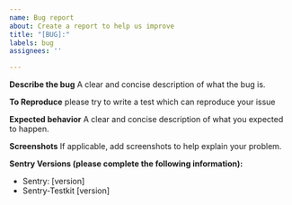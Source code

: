 ```yaml
---
name: Bug report
about: Create a report to help us improve
title: "[BUG]:"
labels: bug
assignees: ''

---
```


**Describe the bug**
A clear and concise description of what the bug is.

**To Reproduce**
please try to write a test which can reproduce your issue

**Expected behavior**
A clear and concise description of what you expected to happen.

**Screenshots**
If applicable, add screenshots to help explain your problem.

**Sentry Versions (please complete the following information):**
 - Sentry: [version]
 - Sentry-Testkit [version]

